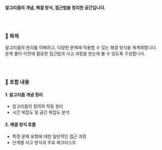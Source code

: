 **알고리즘의 개념, 해결 방식, 접근법을 정리한 공간입니다.**

<br><br>

### 🌟 목적
알고리즘의 원리를 이해하고, 다양한 문제에 적용할 수 있는 해결 방식을 체계화합니다.  
문제 풀이 이전에 필요한 접근법과 사고 과정을 한눈에 볼 수 있도록 구성합니다.

<br><br>

### 🌟 포함 내용
#### 1. 알고리즘 개념 정리
- 알고리즘의 정의와 작동 원리
- 시간 복잡도 및 공간 복잡도 분석

#### 2. 해결 방식 흐름
- 특정 문제 유형에 대한 일반적인 접근 과정
- 단계별 사고 방식과 주요 체크리스트


